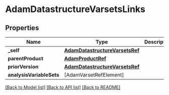 # AdamDatastructureVarsetsLinks

## Properties
Name | Type | Description | Notes
------------ | ------------- | ------------- | -------------
**_self** | [**AdamDatastructureVarsetsRef**](AdamDatastructureVarsetsRef.md) |  | [optional] 
**parentProduct** | [**AdamProductRef**](AdamProductRef.md) |  | [optional] 
**priorVersion** | [**AdamDatastructureVarsetsRef**](AdamDatastructureVarsetsRef.md) |  | [optional] 
**analysisVariableSets** | [AdamVarsetRefElement] |  | [optional] 

[[Back to Model list]](../README.md#documentation-for-models) [[Back to API list]](../README.md#documentation-for-api-endpoints) [[Back to README]](../README.md)


